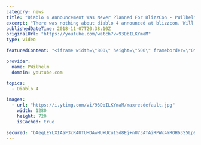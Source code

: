 ```yaml
---
category: news
title: "Diablo 4 Announcement Was Never Planned For BlizzCon - PWilhelm"
excerpt: "There was nothing about diablo 4 announced at blizzcon. Will we ever get it? Or will we go to the mobile version Diablo immortal? Thank you for watching."
publishedDateTime: 2018-11-07T20:38:10Z
originalUrl: "https://youtube.com/watch?v=93DbILKYmaM"
type: video

featuredContent: "<iframe width=\"800\" height=\"500\" frameborder=\"0\" src=\"https://www.youtube.com/embed/93DbILKYmaM\" allow=\"accelerometer; autoplay; encrypted-media; gyroscope; picture-in-picture\" allowfullscreen></iframe>"

provider:
  name: PWilhelm
  domain: youtube.com

topics:
  - Diablo 4

images:
  - url: "https://i.ytimg.com/vi/93DbILKYmaM/maxresdefault.jpg"
    width: 1280
    height: 720
    isCached: true

secured: "bAeqLEYLXIAaF3cR4UTUHDAwHU+UCuI5d8Ej+nU73ATAiRPWx4YROH63S5Lp9x+mdmV682N/6WvLLl+DoN0EPBkmyUQ7CwsNMqm/OGQoH0P8kjwXX85VTGpqVKmimOOWHqc+0poL6mSlvKBF/T2Obo3B2AtGfwrFWMdz5Oogq50CWe3QNLo2F1mhXKqa6K07+0uB9vGTGTG/MsajUuX7emzlEBEKgFoSu3YJE0nXMz64YrPkDEHLFuofyNN03gcB/6bbsS7ytNHfZqvONBIl2Z9rQNdH+iuKLxIDpOmlUDzJa7X2yYzc7jFv3RusTFjuf8fs3v4OdsokZ1ujULWm0qidB1FSmF7iHyhP+EvngQnqizN4UqyIr2Lq5jFtcyoH1N+n4wqzgaG6itEnyi3moRD4t6lQlRbAqEoFgrVXMiFWJiunRyqJGjTOZv5/VMWd;rzgkCN+KnG06o8Uat4phhQ=="
---
```


